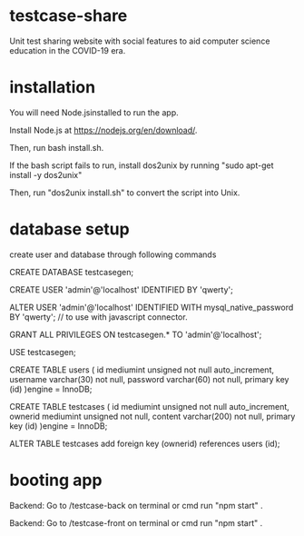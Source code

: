 # testcase-share
Unit test sharing website with social features to aid computer science education in the COVID-19 era.

# installation
You will need Node.jsinstalled to run the app.

Install Node.js at https://nodejs.org/en/download/.

Then, run bash install.sh.

If the bash script fails to run, install dos2unix by running "sudo apt-get install -y dos2unix"

Then, run "dos2unix install.sh" to convert the script into Unix.

# database setup

create user and database through following commands

CREATE DATABASE testcasegen;

CREATE USER 'admin'@'localhost' IDENTIFIED BY 'qwerty';

ALTER USER 'admin'@'localhost' IDENTIFIED WITH mysql_native_password BY 'qwerty'; // to use with javascript connector.

GRANT ALL PRIVILEGES ON testcasegen.* TO 'admin'@'localhost';

USE testcasegen;

CREATE TABLE users (
id mediumint unsigned not null auto_increment,
username varchar(30) not null,
password varchar(60) not null,
primary key (id)
)engine = InnoDB;

CREATE TABLE testcases (
id mediumint unsigned not null auto_increment,
ownerid mediumint unsigned not null,
content varchar(200) not null,
primary key (id)
)engine = InnoDB;

ALTER TABLE testcases add foreign key (ownerid) references users (id);

# booting app
Backend:
Go to /testcase-back on terminal or cmd
run "npm start" .

Backend:
Go to /testcase-front on terminal or cmd
run "npm start" .
